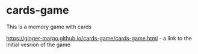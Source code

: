 # cards-game
This is a memory game with cards

https://ginger-margo.github.io/cards-game/cards-game.html - a link to the initial vesrion of the game